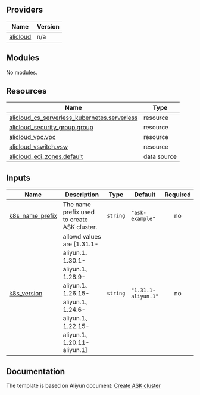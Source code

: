 <!-- BEGIN_TF_DOCS -->
## Providers

| Name | Version |
|------|---------|
| <a name="provider_alicloud"></a> [alicloud](#provider\_alicloud) | n/a |

## Modules

No modules.

## Resources

| Name | Type |
|------|------|
| [alicloud_cs_serverless_kubernetes.serverless](https://registry.terraform.io/providers/aliyun/alicloud/latest/docs/resources/cs_serverless_kubernetes) | resource |
| [alicloud_security_group.group](https://registry.terraform.io/providers/aliyun/alicloud/latest/docs/resources/security_group) | resource |
| [alicloud_vpc.vpc](https://registry.terraform.io/providers/aliyun/alicloud/latest/docs/resources/vpc) | resource |
| [alicloud_vswitch.vsw](https://registry.terraform.io/providers/aliyun/alicloud/latest/docs/resources/vswitch) | resource |
| [alicloud_eci_zones.default](https://registry.terraform.io/providers/aliyun/alicloud/latest/docs/data-sources/eci_zones) | data source |

## Inputs

| Name | Description | Type | Default | Required |
|------|-------------|------|---------|:--------:|
| <a name="input_k8s_name_prefix"></a> [k8s\_name\_prefix](#input\_k8s\_name\_prefix) | The name prefix used to create ASK cluster. | `string` | `"ask-example"` | no |
| <a name="input_k8s_version"></a> [k8s\_version](#input\_k8s\_version) | allowd values are [1.31.1-aliyun.1、1.30.1-aliyun.1、1.28.9-aliyun.1、1.26.15-aliyun.1、1.24.6-aliyun.1、1.22.15-aliyun.1、1.20.11-aliyun.1] | `string` | `"1.31.1-aliyun.1"` | no |
<!-- END_TF_DOCS -->

## Documentation
<!-- docs-link --> 

The template is based on Aliyun document: [Create ASK cluster](http://help.aliyun.com/document_detail/2391966.htm) 

<!-- docs-link --> 